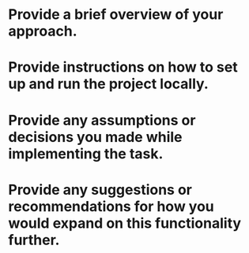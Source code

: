 # Provide a brief overview of your approach.

# Provide instructions on how to set up and run the project locally.

# Provide any assumptions or decisions you made while implementing the task.

# Provide any suggestions or recommendations for how you would expand on this functionality further. 
